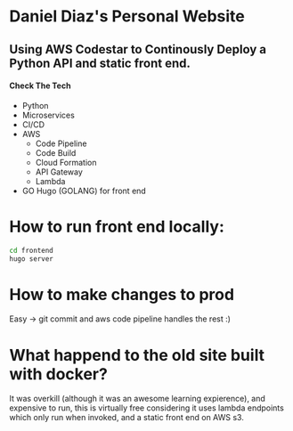 # Daniel Diaz's Personal Website
## Using AWS Codestar to Continously Deploy a Python API and static front end.

#### Check The Tech
- Python
- Microservices
- CI/CD
- AWS
    - Code Pipeline
    - Code Build
    - Cloud Formation
    - API Gateway 
    - Lambda
- GO Hugo (GOLANG) for front end

# How to run front end locally:
```bash
cd frontend
hugo server
```

# How to make changes to prod
Easy -> git commit and aws code pipeline handles the rest :)

# What happend to the old site built with docker?
It was overkill (although it was an awesome learning expierence), and expensive to run, this is virtually free considering it uses lambda endpoints which only run when invoked, and a static front end on AWS s3.